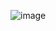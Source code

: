 <img src="https://img.freepik.com/free-vector/technology-big-data-gradient-background_197582-250.jpg?w=2000" alt="image"></img>
